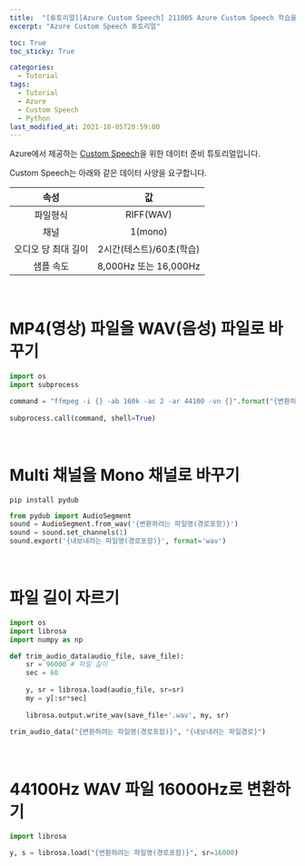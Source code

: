 ```yaml
---
title:  "[튜토리얼][Azure Custom Speech] 211005 Azure Custom Speech 학습을 위한 데이터 준비"
excerpt: "Azure Custom Speech 튜토리얼"

toc: True
toc_sticky: True

categories:
  - Tutorial
tags:
  - Tutorial
  - Azure
  - Custom Speech
  - Python
last_modified_at: 2021-10-05T20:59:00
---
```


Azure에서 제공하는 <a href="https://docs.microsoft.com/ko-kr/azure/cognitive-services/speech-service/custom-speech-overview/">Custom Speech</a>을 위한 데이터 준비 튜토리얼입니다.

Custom Speech는 아래와 같은 데이터 사양을 요구합니다.

|속성|값|
|:---:|:---:|
|파일형식|RIFF(WAV)|
|채널|1(mono)|
|오디오 당 최대 길이|2시간(테스트)/60초(학습)|
|샘플 속도|8,000Hz 또는 16,000Hz|

<br>

# MP4(영상) 파일을 WAV(음성) 파일로 바꾸기

```python
import os
import subprocess

command = "ffmpeg -i {} -ab 160k -ac 2 -ar 44100 -vn {}".format("{변환하려는 파일명(경로포함)}", os.path.join("{내보내려는 파일경로}", "{저장할 파일명}"))
    
subprocess.call(command, shell=True)
```

<br>

# Multi 채널을 Mono 채널로 바꾸기

```
pip install pydub
```

```python
from pydub import AudioSegment
sound = AudioSegment.from_wav('{변환하려는 파일명(경로포함)}')
sound = sound.set_channels(1)
sound.export('{내보내려는 파일명(경로포함)}', format='wav')
```

<br>

# 파일 길이 자르기

```python
import os
import librosa
import numpy as np

def trim_audio_data(audio_file, save_file):
    sr = 96000 # 파일 길이
    sec = 60
    
    y, sr = librosa.load(audio_file, sr=sr)
    my = y[:sr*sec]
    
    librosa.output.write_wav(save_file+'.wav', my, sr)
    
trim_audio_data("{변환하려는 파일명(경로포함)}", "{내보내려는 파일경로}")
```

<br>

# 44100Hz WAV 파일 16000Hz로 변환하기

```python
import librosa

y, s = librosa.load("{변환하려는 파일명(경로포함)}", sr=16000)
```